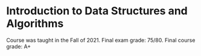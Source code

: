 # Introduction to Data Structures and Algorithms

Course was taught in the Fall of 2021. Final exam grade: 75/80. Final course grade: A+
